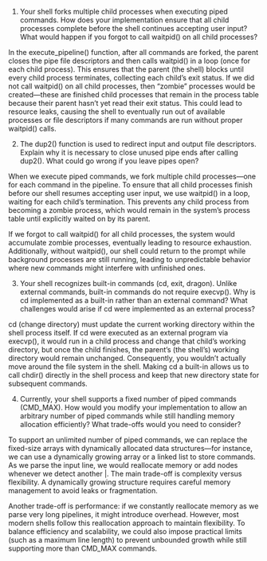 1. Your shell forks multiple child processes when executing piped commands. How does your implementation ensure that all child processes complete before the shell continues accepting user input? What would happen if you forgot to call waitpid() on all child processes?

In the execute_pipeline() function, after all commands are forked, the parent closes the pipe file descriptors and then calls waitpid() in a loop (once for each child process). This ensures that the parent (the shell) blocks until every child process terminates, collecting each child’s exit status. If we did not call waitpid() on all child processes, then “zombie” processes would be created—these are finished child processes that remain in the process table because their parent hasn’t yet read their exit status. This could lead to resource leaks, causing the shell to eventually run out of available processes or file descriptors if many commands are run without proper waitpid() calls.

2. The dup2() function is used to redirect input and output file descriptors. Explain why it is necessary to close unused pipe ends after calling dup2(). What could go wrong if you leave pipes open?

When we execute piped commands, we fork multiple child processes—one for each command in the pipeline. To ensure that all child processes finish before our shell resumes accepting user input, we use waitpid() in a loop, waiting for each child’s termination. This prevents any child process from becoming a zombie process, which would remain in the system’s process table until explicitly waited on by its parent.

If we forgot to call waitpid() for all child processes, the system would accumulate zombie processes, eventually leading to resource exhaustion. Additionally, without waitpid(), our shell could return to the prompt while background processes are still running, leading to unpredictable behavior where new commands might interfere with unfinished ones.

3. Your shell recognizes built-in commands (cd, exit, dragon). Unlike external commands, built-in commands do not require execvp(). Why is cd implemented as a built-in rather than an external command? What challenges would arise if cd were implemented as an external process?

cd (change directory) must update the current working directory within the shell process itself. If cd were executed as an external program via execvp(), it would run in a child process and change that child’s working directory, but once the child finishes, the parent’s (the shell’s) working directory would remain unchanged. Consequently, you wouldn’t actually move around the file system in the shell. Making cd a built-in allows us to call chdir() directly in the shell process and keep that new directory state for subsequent commands.

4. Currently, your shell supports a fixed number of piped commands (CMD_MAX). How would you modify your implementation to allow an arbitrary number of piped commands while still handling memory allocation efficiently? What trade-offs would you need to consider?

To support an unlimited number of piped commands, we can replace the fixed-size arrays with dynamically allocated data structures—for instance, we can use a dynamically growing array or a linked list to store commands. As we parse the input line, we would reallocate memory or add nodes whenever we detect another |. The main trade-off is complexity versus flexibility. A dynamically growing structure requires careful memory management to avoid leaks or fragmentation.

Another trade-off is performance: if we constantly reallocate memory as we parse very long pipelines, it might introduce overhead. However, most modern shells follow this reallocation approach to maintain flexibility. To balance efficiency and scalability, we could also impose practical limits (such as a maximum line length) to prevent unbounded growth while still supporting more than CMD_MAX commands.
